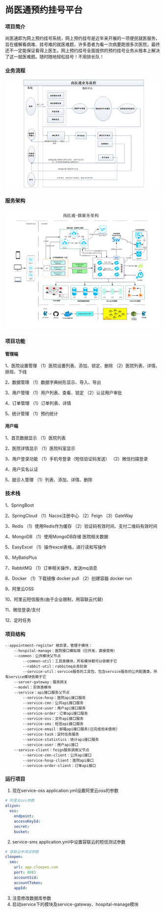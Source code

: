 # 尚医通预约挂号平台

### 项目简介
尚医通即为网上预约挂号系统，网上预约挂号是近年来开展的一项便民就医服务，旨在缓解看病难、挂号难的就医难题，许多患者为看一次病要跑很多次医院，最终还不一定能保证看得上医生。网上预约挂号全面提供的预约挂号业务从根本上解决了这一就医难题。随时随地轻松挂号！不用排长队！

### 业务流程
![img_1.png](other/img_1.png)

### 服务架构
![img_1.png](other/img_2.png)

### 项目功能
#### 管理端
1、医院设置管理
（1）医院设置列表、添加、锁定、删除
（2）医院列表、详情、排班、下线

2、数据管理
（1）数据字典树形显示、导入、导出

3、用户管理
（1）用户列表、查看、锁定
（2）认证用户审批

4、订单管理
（1）订单列表、详情

5、统计管理
（1）预约统计

#### 用户端
1、首页数据显示
（1）医院列表

2、医院详情显示
（1）医院科室显示

3、用户登录功能
（1）手机号登录（短信验证码发送）
（2）微信扫描登录

4、用户实名认证

5、就诊人管理
（1）列表、添加、详情、删除


### 技术栈
1、SpringBoot

2、SpringCloud
（1）Nacos注册中心
（2）Feign
（3）GateWay

3、Redis
（1）使用Redis作为缓存
（2）验证码有效时间、支付二维码有效时间

4、MongoDB
（1）使用MongoDB存储 医院相关数据

5、EasyExcel
（1）操作excel表格，进行读和写操作

6、MyBatisPlus

7、RabbitMQ
（1）订单相关操作，发送mq消息

8、Docker
（1）下载镜像 docker pull
（2）创建容器 docker run

9、阿里云OSS

10、阿里云短信服务(由于企业限制，用容联云代替)

11、微信登录/支付

12、定时任务

### 项目结构
```text
--appointment-register 根目录，管理子模块：
    --hospital-manage：医院接口模拟端（已开发，直接使用）
    --common：公共模块父节点
        --common-util：工具类模块，所有模块都可以依赖于它
        --rabbit-util：rabbitmq业务封装
        --service-util：service服务的工具包，包含service服务的公共配置类，所有service模块依赖于它
    --server-gateway：服务网关
    --model：实体类模块
    --service：api接口服务父节点
        --service-hosp：医院api接口服务
        --service-cmn：公共api接口服务
        --service-user：用户api接口服务
        --service-order：订单api接口服务
        --service-oss：文件api接口服务
        --service-sms：短信api接口服务
        --service-email：邮箱api接口服务(已完成但未使用)
        --service-task：定时任务服务
        --service-statistics：统计api接口服务
        --service-user：用户api接口
    --service-client：feign服务调用父节点
        --service-cmn-client：公共api接口
        --service-hosp-client：医院api接口
        --service-order-client：订单api接口
```

### 运行项目
1. 现在service-oss application.yml设置阿里云oss的参数
```yaml
# 阿里云oss参数
aliyun:
  oss:
    endpoint: 
    accessKeyId: 
    secret:
    bucket: 
```
2. service-sms application.yml中设置容联云的短信测试参数
```yaml
# 容联云中测试参数
cloopen:
  sms:
    url: app.cloopen.com
    port: 8883
    accountSid: 
    accountToken: 
    appId:
```
3. 注意修改数据库参数
4. 启动service下的模块及service-gateway、hospital-manage模块

